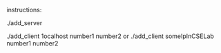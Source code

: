 instructions:

./add_server

./add_client 1ocalhost number1 number2
or
./add_client someIpInCSELab number1 number2
